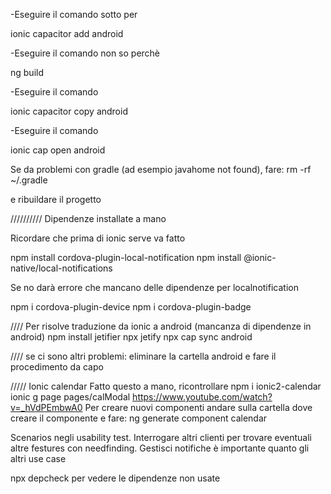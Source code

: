 
-Eseguire il comando sotto per

ionic capacitor add android

-Eseguire il comando non so perchè

ng build 

-Eseguire il comando

ionic capacitor copy android

-Eseguire il comando

ionic cap open android

Se da problemi con gradle (ad esempio javahome not found), fare:
rm -rf ~/.gradle

e ribuildare il progetto





////////// Dipendenze installate a mano


Ricordare che  prima di ionic serve va fatto

npm install cordova-plugin-local-notification
npm install @ionic-native/local-notifications


Se no darà errore che mancano delle dipendenze per localnotification


npm i cordova-plugin-device
npm i cordova-plugin-badge



//// Per risolve traduzione da ionic a android (mancanza di dipendenze in android)
npm install jetifier
npx jetify
npx cap sync android

////
se ci sono altri problemi: eliminare la cartella android e fare il procedimento da capo


///// Ionic calendar
Fatto questo a mano, ricontrollare
npm i ionic2-calendar
ionic g page pages/calModal
https://www.youtube.com/watch?v=_hVdPEmbwA0
Per creare nuovi componenti andare sulla cartella dove creare il componente e fare:
ng generate component calendar



Scenarios negli usability test.
Interrogare altri clienti per trovare eventuali altre festures con needfinding.
Gestisci notifiche è importante quanto gli altri use case



npx depcheck   per vedere le dipendenze non usate

